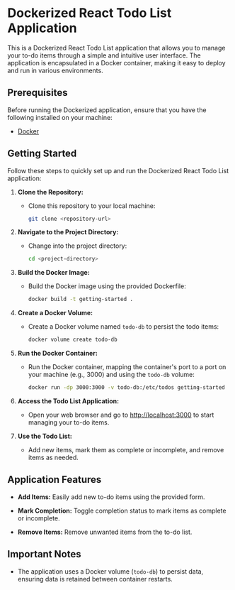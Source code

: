 # Dockerized React Todo List Application

This is a Dockerized React Todo List application that allows you to manage your to-do items through a simple and intuitive user interface. The application is encapsulated in a Docker container, making it easy to deploy and run in various environments.

## Prerequisites

Before running the Dockerized application, ensure that you have the following installed on your machine:

- [Docker](https://www.docker.com/)

## Getting Started

Follow these steps to quickly set up and run the Dockerized React Todo List application:

1. **Clone the Repository:**
   - Clone this repository to your local machine:

     ```bash
     git clone <repository-url>
     ```

2. **Navigate to the Project Directory:**
   - Change into the project directory:

     ```bash
     cd <project-directory>
     ```

3. **Build the Docker Image:**
   - Build the Docker image using the provided Dockerfile:

     ```bash
     docker build -t getting-started .
     ```

4. **Create a Docker Volume:**
   - Create a Docker volume named `todo-db` to persist the todo items:

     ```bash
     docker volume create todo-db
     ```

5. **Run the Docker Container:**
   - Run the Docker container, mapping the container's port to a port on your machine (e.g., 3000) and using the `todo-db` volume:

     ```bash
     docker run -dp 3000:3000 -v todo-db:/etc/todos getting-started
     ```

6. **Access the Todo List Application:**
   - Open your web browser and go to [http://localhost:3000](http://localhost:3000) to start managing your to-do items.

7. **Use the Todo List:**
   - Add new items, mark them as complete or incomplete, and remove items as needed.

## Application Features

- **Add Items:** Easily add new to-do items using the provided form.

- **Mark Completion:** Toggle completion status to mark items as complete or incomplete.

- **Remove Items:** Remove unwanted items from the to-do list.

## Important Notes

- The application uses a Docker volume (`todo-db`) to persist data, ensuring data is retained between container restarts.

